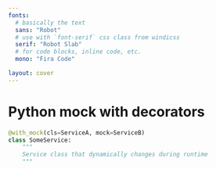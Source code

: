 ```yaml
---
fonts:
  # basically the text
  sans: "Robot"
  # use with `font-serif` css class from windicss
  serif: "Robot Slab"
  # for code blocks, inline code, etc.
  mono: "Fira Code"

layout: cover
---
```


# Python mock with decorators

```python
@with_mock(cls=ServiceA, mock=ServiceB)
class SomeService:
    """
    Service class that dynamically changes during runtime
    """
```
